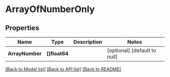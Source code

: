 # ArrayOfNumberOnly

## Properties
Name | Type | Description | Notes
------------ | ------------- | ------------- | -------------
**ArrayNumber** | **[]float64** |  | [optional] [default to null]

[[Back to Model list]](../README.md#documentation-for-models) [[Back to API list]](../README.md#documentation-for-api-endpoints) [[Back to README]](../README.md)

